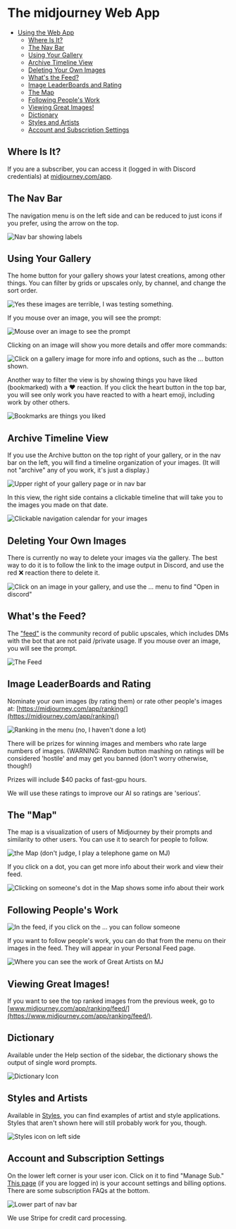 # The midjourney Web App

- [Using the Web App](web-app.md#using-the-web-app)
  - [Where Is It?](web-app.md#where-is-it)
  - [The Nav Bar](web-app.md#the-nav-bar)
  - [Using Your Gallery](web-app.md#using-your-gallery)
  - [Archive Timeline View](web-app.md#archive-timeline-view)
  - [Deleting Your Own Images](web-app.md#deleting-your-own-images)
  - [What's the Feed?](web-app.md#whats-the-feed)
  - [Image LeaderBoards and Rating](web-app.md#image-leaderboards-and-rating)
  - [The Map](web-app.md#the-map)
  - [Following People's Work](web-app.md#following-peoples-work)
  - [Viewing Great Images!](web-app.md#viewing-great-images)
  - [Dictionary](web-app.md#dictionary)
  - [Styles and Artists](web-app.md#styles-and-artists)
  - [Account and Subscription Settings](web-app.md#account-and-subscription-settings)

## Where Is It?

If you are a subscriber, you can access it (logged in with Discord credentials) at [midjourney.com/app](https://www.midjourney.com/app/).

## The Nav Bar

The navigation menu is on the left side and can be reduced to just icons if you prefer, using the arrow on the top.

![Nav bar showing labels](<.gitbook/assets/Screen Shot 2022-07-15 at 4.48.03 PM (1).png>)

## Using Your Gallery

The home button for your gallery shows your latest creations, among other things. You can filter by grids or upscales only, by channel, and change the sort order.

![Yes these images are terrible, I was testing something.](<.gitbook/assets/image (21).png>)

If you mouse over an image, you will see the prompt:

![Mouse over an image to see the prompt](<.gitbook/assets/image (23) (1) (1).png>)

Clicking on an image will show you more details and offer more commands:

![Click on a gallery image for more info and options, such as the ... button shown.](<.gitbook/assets/image (7).png>)

Another way to filter the view is by showing things you have liked (bookmarked) with a ❤️ reaction. If you click the heart button in the top bar, you will see only work you have reacted to with a heart emoji, including work by other others.

![Bookmarks are things you liked](<.gitbook/assets/image (19).png>)

## Archive Timeline View

If you use the Archive button on the top right of your gallery, or in the nav bar on the left, you will find a timeline organization of your images. (It will not "archive" any of you work, it's just a display.)

![Upper right of your gallery page or in nav bar](<.gitbook/assets/image (5).png>)

In this view, the right side contains a clickable timeline that will take you to the images you made on that date.

![Clickable navigation calendar for your images](<.gitbook/assets/image (18).png>)

## Deleting Your Own Images

There is currently no way to delete your images via the gallery. The best way to do it is to follow the link to the image output in Discord, and use the red ❌ reaction there to delete it.

![Click on an image in your gallery, and use the ... menu to find "Open in discord"](<.gitbook/assets/Screen Shot 2022-07-11 at 10.35.22 AM.png>)

## What's the Feed?

The ["feed"](https://www.midjourney.com/app/feed/) is the community record of public upscales, which includes DMs with the bot that are not paid /private usage. If you mouse over an image, you will see the prompt.

![The Feed](<.gitbook/assets/image (15).png>)

## Image LeaderBoards and Rating

Nominate your own images (by rating them) or rate other people's images at: [https://midjourney.com/app/ranking/](https://midjourney.com/app/ranking/)

![Ranking in the menu (no, I haven't done a lot)](<.gitbook/assets/image (1) (2).png>)

There will be prizes for winning images and members who rate large numbers of images. (WARNING: Random button mashing on ratings will be considered 'hostile' and may get you banned (don't worry otherwise, though!)

Prizes will include $40 packs of fast-gpu hours.

We will use these ratings to improve our AI so ratings are 'serious'.

## The "Map"

The map is a visualization of users of Midjourney by their prompts and similarity to other users. You can use it to search for people to follow.

![the Map (don't judge, I play a telephone game on MJ)](<.gitbook/assets/image (4) (1).png>)

If you click on a dot, you can get more info about their work and view their feed.

![Clicking on someone's dot in the Map shows some info about their work](<.gitbook/assets/image (25).png>)

## Following People's Work

![In the feed, if you click on the ... you can follow someone](<.gitbook/assets/image (3).png>)

If you want to follow people's work, you can do that from the menu on their images in the feed. They will appear in your Personal Feed page.

![Where you can see the work of Great Artists on MJ](<.gitbook/assets/image (6) (1).png>)

## Viewing Great Images!

If you want to see the top ranked images from the previous week, go to [www.midjourney.com/app/ranking/feed/](https://www.midjourney.com/app/ranking/feed/).

## Dictionary

Available under the Help section of the sidebar, the dictionary shows the output of single word prompts.

![Dictionary Icon](<.gitbook/assets/image (23).png>)

## Styles and Artists

Available in [Styles](https://www.midjourney.com/app/library/styles/), you can find examples of artist and style applications. Styles that aren't shown here will still probably work for you, though.

![Styles icon on left side](<.gitbook/assets/image (20) (1).png>)

## Account and Subscription Settings

On the lower left corner is your user icon. Click on it to find "Manage Sub." [This page](https://www.midjourney.com/account/) (if you are logged in) is your account settings and billing options. There are some subscription FAQs at the bottom.

![Lower part of nav bar](<.gitbook/assets/image (20).png>)

We use Stripe for credit card processing.
